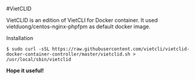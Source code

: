 #VietCLID
 
VietCLID is an edition of VietCLI for Docker container. It used vietduong/centos-nginx-phpfpm as default docker image.

Installation 
```
$ sudo curl -sSL https://raw.githubusercontent.com/vietcli/vietclid-docker-container-controller/master/vietclid.sh > /usr/local/sbin/vietclid
``` 

**Hope it useful!**

